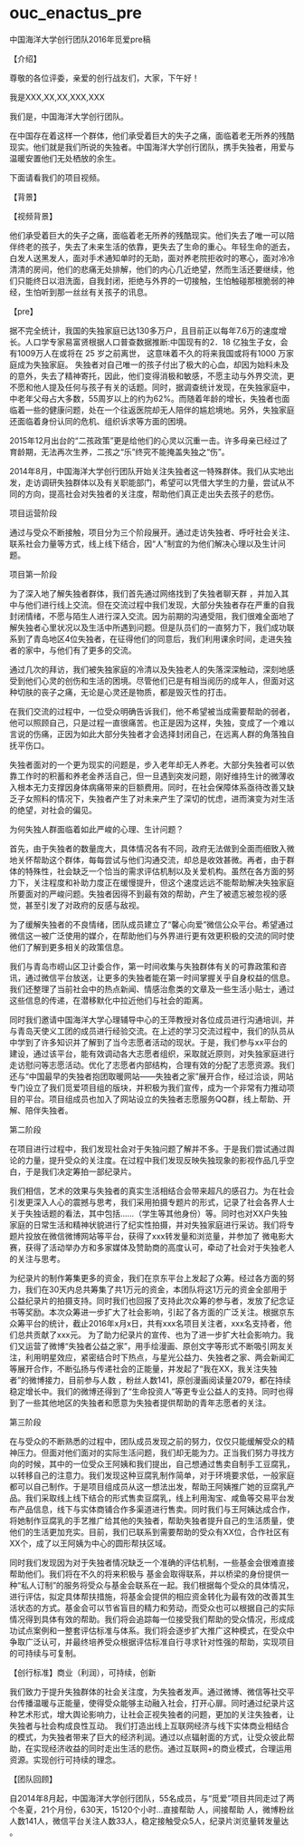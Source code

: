 # ouc_enactus_pre
中国海洋大学创行团队2016年觅爱pre稿


【介绍】

尊敬的各位评委，亲爱的创行战友们，大家，下午好！

我是XXX,XX,XX,XXX,XXX

我们是，中国海洋大学创行团队。

在中国存在着这样一个群体，他们承受着巨大的失子之痛，面临着老无所养的残酷现实。他们就是我们所说的失独者。中国海洋大学创行团队，携手失独者，用爱与温暖安置他们无处栖放的余生。

下面请看我们的项目视频。


【背景】

【视频背景】

他们承受着巨大的失子之痛，面临着老无所养的残酷现实。他们失去了唯一可以陪伴终老的孩子，失去了未来生活的依靠，更失去了生命的重心。年轻生命的逝去，白发人送黑发人，面对手术通知单时的无助，面对养老院拒收时的寒心，面对冷冷清清的房间，他们的悲痛无处排解，他们的内心几近绝望，然而生活还要继续，他们只能终日以泪洗面，自我封闭，拒绝与外界的一切接触，生怕触碰那根脆弱的神经，生怕听到那一丝丝有关孩子的讯息。

【pre】

据不完全统计，我国的失独家庭已达130多万户，且目前正以每年7.6万的速度增长。人口学专家易富贤根据人口普查数据推断:中国现有的2．18 亿独生子女，会有1009万人在或将在 25 岁之前离世， 这意味着不久的将来我国或将有1000 万家庭成为失独家庭。
失独者对自己唯一的孩子付出了极大的心血，却因为始料未及的意外，失去了精神寄托，因此，他们变得消极和敏感，不愿主动与外界交流，更不愿和他人提及任何与孩子有关的话题。同时，据调查统计发现，在失独家庭中，中老年父母占大多数，55周岁以上的约为62%。而随着年龄的增长，失独者也面临着一些的健康问题，处在一个往返医院却无人陪伴的尴尬境地。另外，失独家庭还面临着身份认同的危机、组织诉求等方面的困境。

2015年12月出台的“二孩政策”更是给他们的心灵以沉重一击。许多母亲已经过了育龄期，无法再次生养，二孩之“乐”终究不能掩盖失独之“伤”。

2014年8月，中国海洋大学创行团队开始关注失独者这一特殊群体。我们从实地出发，走访调研失独群体以及有关职能部门，希望可以凭借大学生的力量，尝试从不同的方向，提高社会对失独者的关注度，帮助他们真正走出失去孩子的悲伤。

项目运营阶段

通过与受众不断接触，项目分为三个阶段展开。通过走访失独者、呼吁社会关注、联系社会力量等方式，线上线下结合，因“人”制宜的为他们解决心理以及生计问题。

项目第一阶段

为了深入地了解失独者群体，我们首先通过网络找到了失独者聊天群 ，并加入其中与他们进行线上交流。但在交流过程中我们发现，大部分失独者存在严重的自我封闭情绪，不愿与陌生人进行深入交流。因为前期的沟通受阻，我们很难全面地了解失独者心里状况以及生活中所遇到问题。但是队员们的一直努力下，我们成功联系到了青岛地区4位失独者，在征得他们的同意后，我们利用课余时间，走进失独者的家中，与他们有了更多的交流。

通过几次的拜访，我们被失独家庭的冷清以及失独老人的失落深深触动，深刻地感受到他们心灵的创伤和生活的困境。尽管他们已是有相当阅历的成年人，但面对这种切肤的丧子之痛，无论是心灵还是物质，都是毁灭性的打击。

在我们交流的过程中，一位受众明确告诉我们，他不希望被当成需要帮助的弱者，他可以照顾自己，只是过程一直很痛苦。也正是因为这样，失独，变成了一个难以言说的伤痛，正因为如此大部分失独者才会选择封闭自己，在远离人群的角落独自抚平伤口。

失独者面对的一个更为现实的问题是，步入老年却无人养老。大部分失独者可以依靠工作时的积蓄和养老金养活自己，但一旦遇到突发问题，刚好维持生计的微薄收入根本无力支撑因身体病痛带来的巨额费用。同时，在社会保障体系亟待改善又缺乏子女照料的情况下，失独者产生了对未来产生了深切的忧虑，进而演变为对生活的绝望，对社会的偏见。

为何失独人群面临着如此严峻的心理、生计问题？

首先，由于失独者的数量庞大，具体情况各有不同，政府无法做到全面而细致入微地关怀帮助这个群体，每每尝试与他们沟通交流，却总是收效甚微。再者，由于群体的特殊性，社会缺乏一个恰当的需求评估机制以及关爱机构。虽然在各方面的努力下，关注程度和补助力度正在缓慢提升，但这个速度远远不能帮助解决失独家庭所要面对的严峻问题。失独者因得不到最有效的帮助，产生了被遗忘被忽视的感觉，甚至引发了对政府的反感与敌视。

为了缓解失独者的不良情绪，团队成员建立了“馨心向爱”微信公众平台。希望通过微信这一被广泛使用的媒介，在帮助他们与外界进行更有效更积极的交流的同时使他们了解到更多相关的政策信息。

我们与青岛市崂山区卫计委合作，第一时间收集与失独群体有关的可靠政策和咨讯，通过微信平台放送，让更多的失独者能在第一时间掌握关乎自身权益的信息。我们还整理了当前社会中的热点新闻、情感治愈类的文章及一些生活小贴士，通过这些信息的传递，在潜移默化中拉近他们与社会的距离。

同时我们邀请中国海洋大学心理辅导中心的王萍教授对各位成员进行沟通培训，并与青岛天使义工团的成员进行经验交流。在上述的学习交流过程中，我们的队员从中学到了许多知识并了解到了当今志愿者活动的现状。于是，我们参与xx平台的建设，通过该平台，能有效调动各大志愿者组织，采取就近原则，对失独家庭进行走访慰问等志愿活动。优化了志愿者内部结构，合理有效的分配了志愿资源。我们还与“中国最早的失独者抱团取暖网站——失独者之家”展开合作，经过洽谈，网站专门设立了我们觅爱项目组的版块，并积极为我们宣传，成为一个非常有力推动项目的平台。项目组成员也加入了网站设立的失独者志愿服务QQ群，线上帮助、开解、陪伴失独者。


第二阶段

在项目进行过程中，我们发现社会对于失独问题了解并不多。于是我们尝试通过舆论的力量，提升受众的关注度。在过程中我们发现反映失独现象的影视作品几乎空白，于是我们决定筹拍一部纪录片。

我们相信，艺术的效果与失独者的真实生活相结合会带来超凡的感召力。为在社会引发更深入人心的震撼与思考，我们采用拍摄专题片的形式，记录了社会各界人士关于失独话题的看法，其中包括……（学生等其他身份）等。同时也对XX户失独家庭的日常生活和精神状貌进行了纪实性拍摄，并对失独家庭进行采访。我们将专题片投放在微信微博网站等平台，获得了xxx转发量和浏览量，并参加了  微电影大赛，获得了活动举办方和多家媒体及赞助商的高度认可，牵动了社会对于失独老人的关注与思考。

为纪录片的制作筹集更多的资金，我们在京东平台上发起了众筹。经过各方面的努力，我们在30天内总共筹集了共1万元的资金，本团队将这1万元的资金全部用于公益纪录片的拍摄支持。同时我们也回报了支持此次众筹的参与者，发放了纪念证书等奖励。本次众筹进一步扩大了社会影响，引起了各方面的广泛关注。根据京东众筹平台的统计，截止2016年x月x日，共有xxx名项目关注者，xxx名支持者，他们总共贡献了xxx元。
为了助力纪录片的宣传、也为了进一步扩大社会影响力。我们又运营了微博“失独者公益之家”，用手绘漫画、原创文字等形式不断吸引网友关注，利用明星效应，紧密结合时下热点，与星光公益力、失独者之家、两会新闻汇等展开合作，不断弘扬与传递社会的正能量，并发起了“我在XX，我关注失独者”的微博接力，目前参与人数  ，粉丝人数141，原创漫画阅读量2079，都在持续稳定增长中。我们的微博还得到了“生命投资人”等更专业公益人的支持。同时也得到了一些其他地区的失独者和愿意为失独者提供帮助的青年志愿者的关注。



第三阶段

在与受众的不断熟悉的过程中，团队成员发现之前的努力，仅仅只能缓解受众的精神压力。但面对他们面对的实际生活问题，我们却无能为力。正当我们努力寻找方向的时候，其中的一位受众王阿姨和我们提出，自己想通过售卖自制手工豆腐乳，以转移自己的注意力。我们发现这种豆腐乳制作简单，对于环境要求低，一般家庭都可以自己制作。于是项目组成员从这一想法出发，帮助王阿姨推广她的豆腐乳产品。我们采取线上线下结合的形式售卖豆腐乳，线上利用淘宝、咸鱼等交易平台发布产品信息，线下与实体商铺合作多渠道进行售卖。同时我们与王阿姨达成合作，将她制作豆腐乳的手艺推广给其他的失独者，帮助失独者提升自己的生活质量，使他们的生活更加充实。目前，我们已联系到需要帮助的受众有XX位，合作社区有XX个，成了以王阿姨为中心的圆形帮扶区域。

同时我们发现因为对于失独者情况缺乏一个准确的评估机制，一些基金会很难直接帮助他们。我们将在不久的将来积极与   基金会取得联系，并以桥梁的身份提供一种“私人订制”的服务将受众与基金会联系在一起。我们根据每个受众的具体情况，进行评估，拟定具体帮扶措施，将基金会提供的相应资金转化为最有效的改善其生活状态的方式。基金会可以节省盲目的精力和劳动，而受众也可以根据自己的实际情况得到具体有效的帮助。我们将会追踪每一位接受我们帮助的受众情况，形成成功试点案例和一整套评估标准与体系。我们将会逐步扩大推广这种模式，在受众中争取广泛认可，并最终培养受众根据评估标准自行寻求针对性强的帮助，实现项目的可持续与可复制。

【创行标准】商业（利润），可持续，创新

我们致力于提升失独群体的社会关注度，为失独者发声。通过微博、微信等社交平台传播温暖与正能量，使得受众能够主动融入社会，打开心扉。同时通过纪录片这种艺术形式，增大舆论影响力，让社会正视失独者的问题，更加的关注失独者，让失独者与社会构成良性互动。
我们打造出线上互联网经济与线下实体商业相结合的模式，为失独者带来了巨大的经济利润。通过以点辐射面的方式，让受众彼此帮助，在实现经济收益的同时走出生活的悲伤。通过互联网+的商业模式，合理运用资源。实现创行可持续的理念。

【团队回顾】

自2014年8月起，中国海洋大学创行团队，55名成员，与“觅爱”项目共同走过了两个冬夏，21个月份，630天，15120个小时…直接帮助   人，间接帮助   人，微博粉丝人数141人，微信平台关注人数33人，稳定接触受众5人，纪录片浏览量转发量达  。


